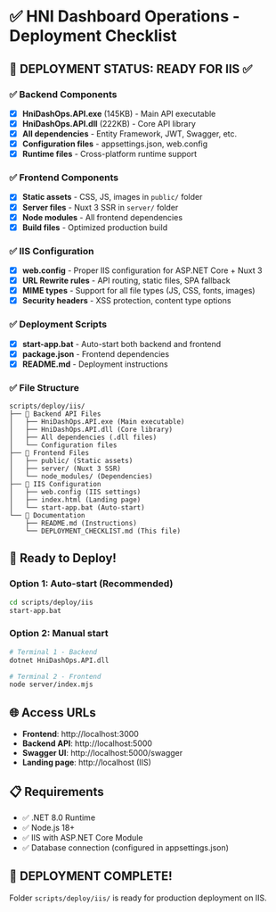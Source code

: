 # ✅ HNI Dashboard Operations - Deployment Checklist

## 🎯 **DEPLOYMENT STATUS: READY FOR IIS** ✅

### ✅ **Backend Components**
- [x] **HniDashOps.API.exe** (145KB) - Main API executable
- [x] **HniDashOps.API.dll** (222KB) - Core API library  
- [x] **All dependencies** - Entity Framework, JWT, Swagger, etc.
- [x] **Configuration files** - appsettings.json, web.config
- [x] **Runtime files** - Cross-platform runtime support

### ✅ **Frontend Components**
- [x] **Static assets** - CSS, JS, images in `public/` folder
- [x] **Server files** - Nuxt 3 SSR in `server/` folder
- [x] **Node modules** - All frontend dependencies
- [x] **Build files** - Optimized production build

### ✅ **IIS Configuration**
- [x] **web.config** - Proper IIS configuration for ASP.NET Core + Nuxt 3
- [x] **URL Rewrite rules** - API routing, static files, SPA fallback
- [x] **MIME types** - Support for all file types (JS, CSS, fonts, images)
- [x] **Security headers** - XSS protection, content type options

### ✅ **Deployment Scripts**
- [x] **start-app.bat** - Auto-start both backend and frontend
- [x] **package.json** - Frontend dependencies
- [x] **README.md** - Deployment instructions

### ✅ **File Structure**
```
scripts/deploy/iis/
├── 🎯 Backend API Files
│   ├── HniDashOps.API.exe (Main executable)
│   ├── HniDashOps.API.dll (Core library)
│   ├── All dependencies (.dll files)
│   └── Configuration files
├── 🎯 Frontend Files  
│   ├── public/ (Static assets)
│   ├── server/ (Nuxt 3 SSR)
│   └── node_modules/ (Dependencies)
├── 🎯 IIS Configuration
│   ├── web.config (IIS settings)
│   ├── index.html (Landing page)
│   └── start-app.bat (Auto-start)
└── 🎯 Documentation
    ├── README.md (Instructions)
    └── DEPLOYMENT_CHECKLIST.md (This file)
```

## 🚀 **Ready to Deploy!**

### **Option 1: Auto-start (Recommended)**
```bash
cd scripts/deploy/iis
start-app.bat
```

### **Option 2: Manual start**
```bash
# Terminal 1 - Backend
dotnet HniDashOps.API.dll

# Terminal 2 - Frontend  
node server/index.mjs
```

## 🌐 **Access URLs**
- **Frontend**: http://localhost:3000
- **Backend API**: http://localhost:5000
- **Swagger UI**: http://localhost:5000/swagger
- **Landing page**: http://localhost (IIS)

## 📋 **Requirements**
- ✅ .NET 8.0 Runtime
- ✅ Node.js 18+
- ✅ IIS with ASP.NET Core Module
- ✅ Database connection (configured in appsettings.json)

## 🎉 **DEPLOYMENT COMPLETE!**
Folder `scripts/deploy/iis/` is ready for production deployment on IIS.
